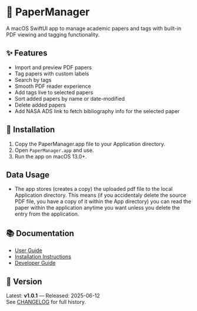 # 📄 PaperManager

A macOS SwiftUI app to manage academic papers and tags with built-in PDF viewing and tagging functionality.

## ✨ Features

- Import and preview PDF papers
- Tag papers with custom labels
- Search by tags
- Smooth PDF reader experience
- Add tags live to selected papers
- Sort added papers by name or date-modified
- Delete added papers
- Add NASA ADS link to fetch bibliography info for the selected paper

## 🚀 Installation

1. Copy the PaperManager.app file to your Application directory.
2. Open `PaperManager.app` and use.
3. Run the app on macOS 13.0+.

## Data Usage

- The app stores (creates a copy) the uploaded pdf file to the local Application directory.
  This means (if you accidentaly delete the source PDF file, you have a copy of it within the App directory) you can read the paper within the application anytime you want unless you delete the entry from the application.

## 📚 Documentation

- [User Guide](Docs/user_guide.md)
- [Installation Instructions](Docs/installation.md)
- [Developer Guide](Docs/developer_guide.md)

## 🧩 Version

Latest: **v1.0.1** — Released: 2025-06-12  
See [CHANGELOG](CHANGELOG.md) for full history.
